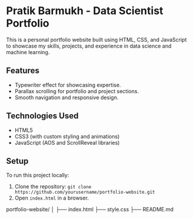 # Pratik Barmukh - Data Scientist Portfolio

This is a personal portfolio website built using HTML, CSS, and JavaScript to showcase my skills, projects, and experience in data science and machine learning.

## Features
- Typewriter effect for showcasing expertise.
- Parallax scrolling for portfolio and project sections.
- Smooth navigation and responsive design.

## Technologies Used
- HTML5
- CSS3 (with custom styling and animations)
- JavaScript (AOS and ScrollReveal libraries)

## Setup
To run this project locally:
1. Clone the repository: `git clone https://github.com/yourusername/portfolio-website.git`
2. Open `index.html` in a browser.

portfolio-website/
│
├── index.html
├── style.css
├── README.md
